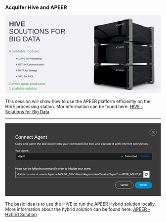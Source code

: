 ### Acquifer Hive and APEER

![Acquifer HIVE](acquifer_hive.png)

This session will show how to use the APEER platform efficiently on the HIVE processing station. Mor information can be found here: [HIVE - Solutions for Big Data](https://www.acquifer.de/data-solutions/)

***

![APEER - Hybrid Solution](apeer_hybrid.png)

The basic idea is to use the HIVE to run the APEER Hybrid solution locally.
More information about the hybrid solution can be found here: [APEER - Hybrid Solution](https://docs.apeer.com/hybrid/hybrid)